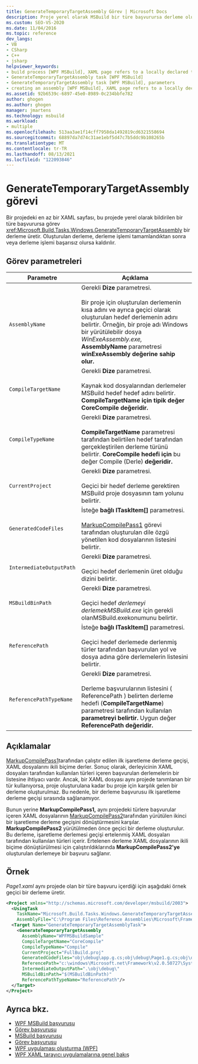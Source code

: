 ```yaml
---
title: GenerateTemporaryTargetAssembly Görev | Microsoft Docs
description: Proje yerel olarak MSBuild bir türe başvurursa derleme oluşturmak için GenerateTemporaryTargetAssembly görevini kullanın.
ms.custom: SEO-VS-2020
ms.date: 11/04/2016
ms.topic: reference
dev_langs:
- VB
- CSharp
- C++
- jsharp
helpviewer_keywords:
- build process [WPF MSBuild], XAML page refers to a locally declared type
- GenerateTemporaryTargetAssembly task [WPF MSBuild]
- GenerateTemporaryTargetAssembly task [WPF MSBuild], parameters
- creating an assembly [WPF MSBuild], XAML page refers to a locally declared type
ms.assetid: 92b6539c-6897-45e0-8989-0c234bbfe782
author: ghogen
ms.author: ghogen
manager: jmartens
ms.technology: msbuild
ms.workload:
- multiple
ms.openlocfilehash: 513aa3ae1f14cff7958da1492819cd6321558694
ms.sourcegitcommit: 68897da7d74c31ae1ebf5d47c7b5ddc9b108265b
ms.translationtype: MT
ms.contentlocale: tr-TR
ms.lasthandoff: 08/13/2021
ms.locfileid: "122093846"
---
```

# <a name="generatetemporarytargetassembly-task"></a>GenerateTemporaryTargetAssembly görevi

Bir projedeki en az bir XAML sayfası, bu projede yerel olarak bildirilen bir türe başvurursa görev <xref:Microsoft.Build.Tasks.Windows.GenerateTemporaryTargetAssembly> bir derleme üretir. Oluşturulan derleme, derleme işlemi tamamlandıktan sonra veya derleme işlemi başarısız olursa kaldırılır.

## <a name="task-parameters"></a>Görev parametreleri

| Parametre | Açıklama |
|--------------------------| - |
| `AssemblyName` | Gerekli **Dize** parametresi.<br /><br /> Bir proje için oluşturulan derlemenin kısa adını ve ayrıca geçici olarak oluşturulan hedef derlemenin adını belirtir. Örneğin, bir proje adı Windows bir yürütülebilir dosya *WinExeAssembly.exe,* **AssemblyName** parametresi **winExeAssembly değerine sahip olur.** |
| `CompileTargetName` | Gerekli **Dize** parametresi.<br /><br /> Kaynak kod dosyalarından derlemeler MSBuild hedef hedef adını belirtir. **CompileTargetName için tipik değer** **CoreCompile değeridir.** |
| `CompileTypeName` | Gerekli **Dize** parametresi.<br /><br /> **CompileTargetName** parametresi tarafından belirtilen hedef tarafından gerçekleştirilen derleme türünü belirtir. **CoreCompile hedefi için** bu değer Compile (Derle) **değeridir.** |
| `CurrentProject` | Gerekli **Dize** parametresi.<br /><br /> Geçici bir hedef derleme gerektiren MSBuild proje dosyasının tam yolunu belirtir. |
| `GeneratedCodeFiles` | İsteğe **bağlı ITaskItem[]** parametresi.<br /><br /> [MarkupCompilePass1](../msbuild/markupcompilepass1-task.md) görevi tarafından oluşturulan dile özgü yönetilen kod dosyalarının listesini belirtir. |
| `IntermediateOutputPath` | Gerekli **Dize** parametresi.<br /><br /> Geçici hedef derlemenin üret olduğu dizini belirtir. |
| `MSBuildBinPath` | Gerekli **Dize** parametresi.<br /><br /> Geçici hedef *derlemeyi derlemekMSBuild.exe* için gerekli olanMSBuild.exekonumunu belirtir. |
| `ReferencePath` | İsteğe **bağlı ITaskItem[]** parametresi.<br /><br /> Geçici hedef derlemede derlenmiş türler tarafından başvurulan yol ve dosya adına göre derlemelerin listesini belirtir. |
| `ReferencePathTypeName` | Gerekli **Dize** parametresi.<br /><br /> Derleme başvurularının listesini ( ReferencePath ) belirten derleme hedefi (**CompileTargetName**) parametresi tarafından kullanılan **parametreyi belirtir.** Uygun değer **ReferencePath değeridir.** |

## <a name="remarks"></a>Açıklamalar

[MarkupCompilePass1](../msbuild/markupcompilepass1-task.md)tarafından çalıştır edilen ilk işaretleme derleme geçişi, XAML dosyalarını ikili biçime derler. Sonuç olarak, derleyicinin XAML dosyaları tarafından kullanılan türleri içeren başvurulan derlemelerin bir listesine ihtiyacı vardır. Ancak, bir XAML dosyası aynı projede tanımlanan bir tür kullanıyorsa, proje oluşturulana kadar bu proje için karşılık gelen bir derleme oluşturulmaz. Bu nedenle, bir derleme başvurusu ilk işaretleme derleme geçişi sırasında sağlanamıyor.

Bunun yerine **MarkupCompilePass1,** aynı projedeki türlere başvurular içeren XAML dosyalarının [MarkupCompilePass2](../msbuild/markupcompilepass2-task.md)tarafından yürütülen ikinci bir işaretleme derleme geçişini dönüştürmesini karşılar. **MarkupCompilePass2** yürütülmeden önce geçici bir derleme oluşturulur. Bu derleme, işaretleme derlemesi geçişi ertelenmiş XAML dosyaları tarafından kullanılan türleri içerir. Ertelenen derleme XAML dosyalarının ikili biçime dönüştürülmesi için çalıştırıldıklarında **MarkupCompilePass2'ye** oluşturulan derlemeye bir başvuru sağlanır.

## <a name="example"></a>Örnek

*Page1.xaml* aynı projede olan bir türe başvuru içerdiği için aşağıdaki örnek geçici bir derleme üretir.

```xml
<Project xmlns="http://schemas.microsoft.com/developer/msbuild/2003">
  <UsingTask
    TaskName="Microsoft.Build.Tasks.Windows.GenerateTemporaryTargetAssembly"
    AssemblyFile="C:\Program Files\Reference Assemblies\Microsoft\Framework\v3.0\PresentationBuildTasks.dll" />
  <Target Name="GenerateTemporaryTargetAssemblyTask">
    <GenerateTemporaryTargetAssembly
      AssemblyName="WPFMSBuildSample"
      CompileTargetName="CoreCompile"
      CompileTypeName="Compile"
      CurrentProject="FullBuild.proj"
      GeneratedCodeFiles="obj\debug\app.g.cs;obj\debug\Page1.g.cs;obj\debug\Page2.g.cs"
      ReferencePath="c:\windows\Microsoft.net\Framework\v2.0.50727\System.dll;C:\Program Files\Reference Assemblies\Microsoft\WinFx\v3.0\PresentationCore.dll;C:\Program Files\Reference Assemblies\Microsoft\WinFx\v3.0\PresentationFramework.dll;C:\Program Files\Reference Assemblies\Microsoft\WinFx\v3.0\WindowsBase.dll"
      IntermediateOutputPath=".\obj\debug\"
      MSBuildBinPath="$(MSBuildBinPath)"
      ReferencePathTypeName="ReferencePath"/>
  </Target>
</Project>
```

## <a name="see-also"></a>Ayrıca bkz.

- [WPF MSBuild başvurusu](../msbuild/wpf-msbuild-reference.md)
- [Görev başvurusu](../msbuild/wpf-msbuild-task-reference.md)
- [MSBuild başvurusu](../msbuild/msbuild-reference.md)
- [Görev başvurusu](../msbuild/msbuild-task-reference.md)
- [WPF uygulaması oluşturma (WPF)](/dotnet/framework/wpf/app-development/building-a-wpf-application-wpf)
- [WPF XAML tarayıcı uygulamalarına genel bakış](/dotnet/framework/wpf/app-development/wpf-xaml-browser-applications-overview)
